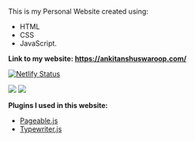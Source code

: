 This is my Personal Website created using:

- HTML
- CSS
- JavaScript.

**Link to my website:  https://ankitanshuswaroop.com/** 

[![Netlify Status](https://api.netlify.com/api/v1/badges/8c400cd9-a12a-4ce4-b6f4-b844e7a2685c/deploy-status)](https://app.netlify.com/sites/ankitanshu/deploys)

![](https://github.com/ankitanshu22/Test/blob/master/Screenshot%20(29).png)
![](https://github.com/ankitanshu22/Test/blob/master/Screenshot%20(30).png)

**Plugins I used in this website:**

- [Pageable.js](https://github.com/Mobius1/Pageable)
- [Typewriter.js](https://github.com/tameemsafi/typewriterjs)

    
